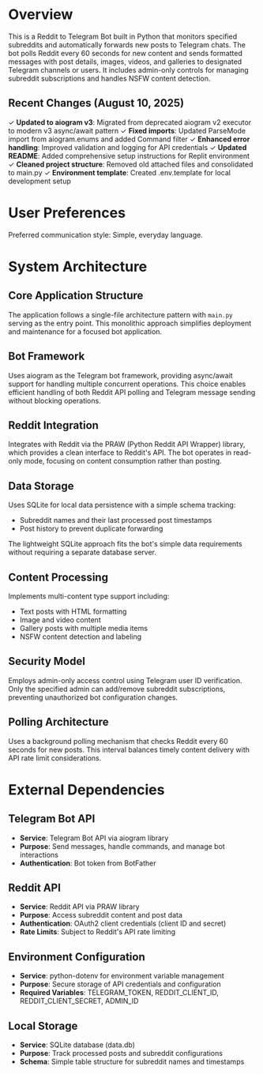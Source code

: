 # Overview

This is a Reddit to Telegram Bot built in Python that monitors specified subreddits and automatically forwards new posts to Telegram chats. The bot polls Reddit every 60 seconds for new content and sends formatted messages with post details, images, videos, and galleries to designated Telegram channels or users. It includes admin-only controls for managing subreddit subscriptions and handles NSFW content detection.

## Recent Changes (August 10, 2025)

✓ **Updated to aiogram v3**: Migrated from deprecated aiogram v2 executor to modern v3 async/await pattern
✓ **Fixed imports**: Updated ParseMode import from aiogram.enums and added Command filter
✓ **Enhanced error handling**: Improved validation and logging for API credentials
✓ **Updated README**: Added comprehensive setup instructions for Replit environment
✓ **Cleaned project structure**: Removed old attached files and consolidated to main.py
✓ **Environment template**: Created .env.template for local development setup

# User Preferences

Preferred communication style: Simple, everyday language.

# System Architecture

## Core Application Structure
The application follows a single-file architecture pattern with `main.py` serving as the entry point. This monolithic approach simplifies deployment and maintenance for a focused bot application.

## Bot Framework
Uses aiogram as the Telegram bot framework, providing async/await support for handling multiple concurrent operations. This choice enables efficient handling of both Reddit API polling and Telegram message sending without blocking operations.

## Reddit Integration
Integrates with Reddit via the PRAW (Python Reddit API Wrapper) library, which provides a clean interface to Reddit's API. The bot operates in read-only mode, focusing on content consumption rather than posting.

## Data Storage
Uses SQLite for local data persistence with a simple schema tracking:
- Subreddit names and their last processed post timestamps
- Post history to prevent duplicate forwarding

The lightweight SQLite approach fits the bot's simple data requirements without requiring a separate database server.

## Content Processing
Implements multi-content type support including:
- Text posts with HTML formatting
- Image and video content
- Gallery posts with multiple media items
- NSFW content detection and labeling

## Security Model
Employs admin-only access control using Telegram user ID verification. Only the specified admin can add/remove subreddit subscriptions, preventing unauthorized bot configuration changes.

## Polling Architecture
Uses a background polling mechanism that checks Reddit every 60 seconds for new posts. This interval balances timely content delivery with API rate limit considerations.

# External Dependencies

## Telegram Bot API
- **Service**: Telegram Bot API via aiogram library
- **Purpose**: Send messages, handle commands, and manage bot interactions
- **Authentication**: Bot token from BotFather

## Reddit API
- **Service**: Reddit API via PRAW library
- **Purpose**: Access subreddit content and post data
- **Authentication**: OAuth2 client credentials (client ID and secret)
- **Rate Limits**: Subject to Reddit's API rate limiting

## Environment Configuration
- **Service**: python-dotenv for environment variable management
- **Purpose**: Secure storage of API credentials and configuration
- **Required Variables**: TELEGRAM_TOKEN, REDDIT_CLIENT_ID, REDDIT_CLIENT_SECRET, ADMIN_ID

## Local Storage
- **Service**: SQLite database (data.db)
- **Purpose**: Track processed posts and subreddit configurations
- **Schema**: Simple table structure for subreddit names and timestamps